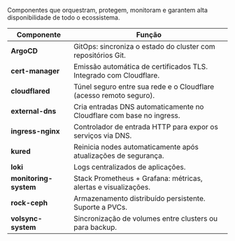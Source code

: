 
Componentes que orquestram, protegem, monitoram e garantem alta disponibilidade de todo o ecossistema.

| Componente            | Função                                                               |
| --------------------- | -------------------------------------------------------------------- |
| **ArgoCD**            | GitOps: sincroniza o estado do cluster com repositórios Git.         |
| **cert-manager**      | Emissão automática de certificados TLS. Integrado com Cloudflare.    |
| **cloudflared**       | Túnel seguro entre sua rede e o Cloudflare (acesso remoto seguro).   |
| **external-dns**      | Cria entradas DNS automaticamente no Cloudflare com base no ingress. |
| **ingress-nginx**     | Controlador de entrada HTTP para expor os serviços via DNS.          |
| **kured**             | Reinicia nodes automaticamente após atualizações de segurança.       |
| **loki**              | Logs centralizados de aplicações.                                    |
| **monitoring-system** | Stack Prometheus + Grafana: métricas, alertas e visualizações.       |
| **rock-ceph**         | Armazenamento distribuído persistente. Suporte a PVCs.               |
| **volsync-system**    | Sincronização de volumes entre clusters ou para backup.              |
